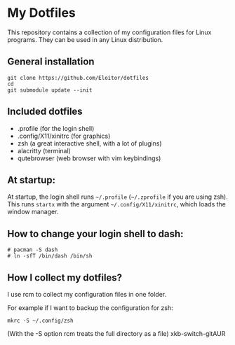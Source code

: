 # My Dotfiles

This repository contains a collection of my configuration files for Linux programs. They can be used in any Linux distribution.

## General installation
```
git clone https://github.com/Eloitor/dotfiles
cd
git submodule update --init
```

## Included dotfiles
   - .profile (for the login shell)
   - .config/X11/xinitrc (for graphics)
   - zsh (a great interactive shell, with a lot of plugins)
   - alacritty (terminal)
   - qutebrowser (web browser with vim keybindings)

## At startup:

At startup, the login shell runs `~/.profile` (`~/.zprofile` if you are using zsh). This runs `startx` with the argument `~/.config/X11/xinitrc`, which loads the window manager.


## How to change your login shell to dash:
```
# pacman -S dash
# ln -sfT /bin/dash /bin/sh
```

## How I collect my dotfiles?

I use rcm to collect my configuration files in one folder.

For example if I want to backup the configuration for zsh:
```
mkrc -S ~/.config/zsh
```
(With the -S option rcm treats the full directory as a file)
xkb-switch-gitAUR
